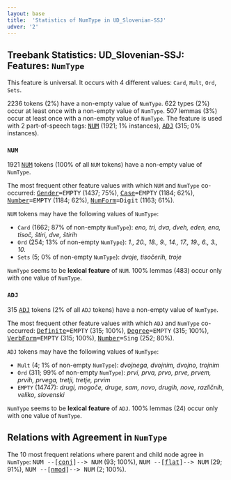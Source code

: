 ```yaml
---
layout: base
title:  'Statistics of NumType in UD_Slovenian-SSJ'
udver: '2'
---
```


## Treebank Statistics: UD_Slovenian-SSJ: Features: `NumType`

This feature is universal.
It occurs with 4 different values: `Card`, `Mult`, `Ord`, `Sets`.

2236 tokens (2%) have a non-empty value of `NumType`.
622 types (2%) occur at least once with a non-empty value of `NumType`.
507 lemmas (3%) occur at least once with a non-empty value of `NumType`.
The feature is used with 2 part-of-speech tags: <tt><a href="sl_ssj-pos-NUM.html">NUM</a></tt> (1921; 1% instances), <tt><a href="sl_ssj-pos-ADJ.html">ADJ</a></tt> (315; 0% instances).

### `NUM`

1921 <tt><a href="sl_ssj-pos-NUM.html">NUM</a></tt> tokens (100% of all `NUM` tokens) have a non-empty value of `NumType`.

The most frequent other feature values with which `NUM` and `NumType` co-occurred: <tt><a href="sl_ssj-feat-Gender.html">Gender</a></tt><tt>=EMPTY</tt> (1437; 75%), <tt><a href="sl_ssj-feat-Case.html">Case</a></tt><tt>=EMPTY</tt> (1184; 62%), <tt><a href="sl_ssj-feat-Number.html">Number</a></tt><tt>=EMPTY</tt> (1184; 62%), <tt><a href="sl_ssj-feat-NumForm.html">NumForm</a></tt><tt>=Digit</tt> (1163; 61%).

`NUM` tokens may have the following values of `NumType`:

* `Card` (1662; 87% of non-empty `NumType`): <em>eno, tri, dva, dveh, eden, ena, tisoč, štiri, dve, štirih</em>
* `Ord` (254; 13% of non-empty `NumType`): <em>1., 20., 18., 9., 14., 17., 19., 6., 3., 10.</em>
* `Sets` (5; 0% of non-empty `NumType`): <em>dvoje, tisočerih, troje</em>

`NumType` seems to be **lexical feature** of `NUM`. 100% lemmas (483) occur only with one value of `NumType`.

### `ADJ`

315 <tt><a href="sl_ssj-pos-ADJ.html">ADJ</a></tt> tokens (2% of all `ADJ` tokens) have a non-empty value of `NumType`.

The most frequent other feature values with which `ADJ` and `NumType` co-occurred: <tt><a href="sl_ssj-feat-Definite.html">Definite</a></tt><tt>=EMPTY</tt> (315; 100%), <tt><a href="sl_ssj-feat-Degree.html">Degree</a></tt><tt>=EMPTY</tt> (315; 100%), <tt><a href="sl_ssj-feat-VerbForm.html">VerbForm</a></tt><tt>=EMPTY</tt> (315; 100%), <tt><a href="sl_ssj-feat-Number.html">Number</a></tt><tt>=Sing</tt> (252; 80%).

`ADJ` tokens may have the following values of `NumType`:

* `Mult` (4; 1% of non-empty `NumType`): <em>dvojnega, dvojnim, dvojno, trojnim</em>
* `Ord` (311; 99% of non-empty `NumType`): <em>prvi, prva, prvo, prve, prvem, prvih, prvega, tretji, tretje, prvim</em>
* `EMPTY` (14747): <em>drugi, mogoče, druge, sam, novo, drugih, nove, različnih, veliko, slovenski</em>

`NumType` seems to be **lexical feature** of `ADJ`. 100% lemmas (24) occur only with one value of `NumType`.

## Relations with Agreement in `NumType`

The 10 most frequent relations where parent and child node agree in `NumType`:
<tt>NUM --[<tt><a href="sl_ssj-dep-conj.html">conj</a></tt>]--> NUM</tt> (93; 100%),
<tt>NUM --[<tt><a href="sl_ssj-dep-flat.html">flat</a></tt>]--> NUM</tt> (29; 91%),
<tt>NUM --[<tt><a href="sl_ssj-dep-nmod.html">nmod</a></tt>]--> NUM</tt> (2; 100%).

